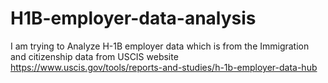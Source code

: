# H1B-employer-data-analysis
I am trying to Analyze H-1B employer data which is from the Immigration and citizenship data from USCIS website <https://www.uscis.gov/tools/reports-and-studies/h-1b-employer-data-hub> 
